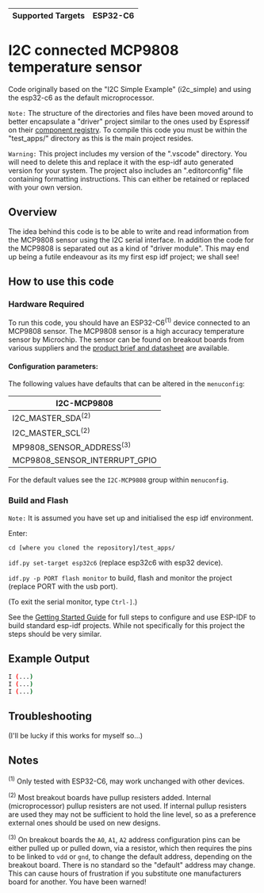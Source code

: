 | Supported Targets | ESP32-C6 |
| ----------------- | -------- |

# I2C connected MCP9808 temperature sensor

Code originally based on the "I2C Simple Example" (i2c_simple) and using the esp32-c6 as the default microprocessor.

`Note:` The structure of the directories and files have been moved around to better encapsulate a "driver" project similar to the ones used by Espressif on their [component registry](https://components.espressif.com/). To compile this code you must be within the "test_apps/" directory as this is the main project resides.

`Warning:` This project includes my version of the ".vscode" directory. You will need to delete this and replace it with the esp-idf auto generated version for your system. The project also includes an ".editorconfig" file containing formatting instructions. This can either be retained or replaced with your own version.

## Overview

The idea behind this code is to be able to write and read information from the MCP9808 sensor using the I2C serial interface. In addition the code for the MCP9808 is separated out as a kind of "driver module". This may end up being a futile endeavour as its my first esp idf project; we shall see!

## How to use this code

### Hardware Required

To run this code, you should have an ESP32-C6<sup>(1)</sup> device connected to an MCP9808 sensor. The MCP9808 sensor is a high accuracy temperature sensor by Microchip. The sensor can be found on breakout boards from various suppliers and the [product brief and datasheet](https://www.microchip.com/en-us/product/mcp9808) are available.

#### Configuration parameters:

The following values have defaults that can be altered in the `menuconfig`:

| I2C-MCP9808                           |
| ------------------------------------- |
| I2C_MASTER_SDA<sup>(2)</sup>          |
| I2C_MASTER_SCL<sup>(2)</sup>          |
| MP9808_SENSOR_ADDRESS<sup>(3)</sup>   |
| MCP9808_SENSOR_INTERRUPT_GPIO         |

For the default values see the `I2C-MCP9808` group within `menuconfig`.

### Build and Flash

`Note:` It is assumed you have set up and initialised the esp idf environment.

Enter:

`cd [where you cloned the repository]/test_apps/`

`idf.py set-target esp32c6` (replace esp32c6 with esp32 device).

`idf.py -p PORT flash monitor` to build, flash and monitor the project (replace PORT with the usb port).

(To exit the serial monitor, type ``Ctrl-]``.)

See the [Getting Started Guide](https://docs.espressif.com/projects/esp-idf/en/latest/get-started/index.html) for full steps to configure and use ESP-IDF to build standard esp-idf projects. While not specifically for this project the steps should be very similar.

## Example Output

```bash
I (...)
I (...)
I (...)

```

## Troubleshooting

(I'll be lucky if this works for myself so...)

## Notes

<sup>(1)</sup> Only tested with ESP32-C6, may work unchanged with other devices.

<sup>(2)</sup> Most breakout boards have pullup resisters added. Internal (microprocessor) pullup resisters are not used. If internal pullup resisters are used they may not be sufficient to hold the line level, so as a preference external ones should be used on new designs.

<sup>(3)</sup> On breakout boards the `A0`, `A1`, `A2` address configuration pins can be either pulled up or pulled down, via a resistor, which then requires the pins to be linked to `vdd` or `gnd`, to change the default address, depending on the breakout board. There is no standard so the "default" address may change. This can cause hours of frustration if you substitute one manufacturers board for another. You have been warned!
